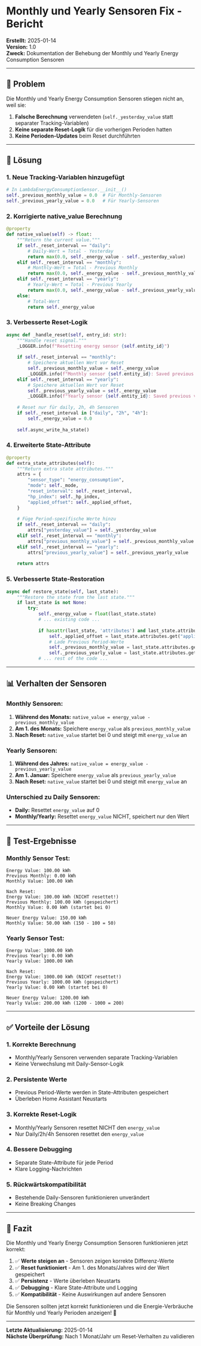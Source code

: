 # Monthly und Yearly Sensoren Fix - Bericht

**Erstellt:** 2025-01-14  
**Version:** 1.0  
**Zweck:** Dokumentation der Behebung der Monthly und Yearly Energy Consumption Sensoren

---

## 🎯 **Problem**

Die Monthly und Yearly Energy Consumption Sensoren stiegen nicht an, weil sie:

1. **Falsche Berechnung** verwendeten (`self._yesterday_value` statt separater Tracking-Variablen)
2. **Keine separate Reset-Logik** für die vorherigen Perioden hatten
3. **Keine Perioden-Updates** beim Reset durchführten

---

## 🔧 **Lösung**

### **1. Neue Tracking-Variablen hinzugefügt**

```python
# In LambdaEnergyConsumptionSensor.__init__()
self._previous_monthly_value = 0.0  # Für Monthly-Sensoren
self._previous_yearly_value = 0.0   # Für Yearly-Sensoren
```

### **2. Korrigierte native_value Berechnung**

```python
@property
def native_value(self) -> float:
    """Return the current value."""
    if self._reset_interval == "daily":
        # Daily-Wert = Total - Yesterday
        return max(0.0, self._energy_value - self._yesterday_value)
    elif self._reset_interval == "monthly":
        # Monthly-Wert = Total - Previous Monthly
        return max(0.0, self._energy_value - self._previous_monthly_value)
    elif self._reset_interval == "yearly":
        # Yearly-Wert = Total - Previous Yearly
        return max(0.0, self._energy_value - self._previous_yearly_value)
    else:
        # Total-Wert
        return self._energy_value
```

### **3. Verbesserte Reset-Logik**

```python
async def _handle_reset(self, entry_id: str):
    """Handle reset signal."""
    _LOGGER.info(f"Resetting energy sensor {self.entity_id}")
    
    if self._reset_interval == "monthly":
        # Speichere aktuellen Wert vor Reset
        self._previous_monthly_value = self._energy_value
        _LOGGER.info(f"Monthly sensor {self.entity_id}: Saved previous value {self._previous_monthly_value:.2f} kWh")
    elif self._reset_interval == "yearly":
        # Speichere aktuellen Wert vor Reset
        self._previous_yearly_value = self._energy_value
        _LOGGER.info(f"Yearly sensor {self.entity_id}: Saved previous value {self._previous_yearly_value:.2f} kWh")
    
    # Reset nur für daily, 2h, 4h Sensoren
    if self._reset_interval in ["daily", "2h", "4h"]:
        self._energy_value = 0.0
    
    self.async_write_ha_state()
```

### **4. Erweiterte State-Attribute**

```python
@property
def extra_state_attributes(self):
    """Return extra state attributes."""
    attrs = {
        "sensor_type": "energy_consumption",
        "mode": self._mode,
        "reset_interval": self._reset_interval,
        "hp_index": self._hp_index,
        "applied_offset": self._applied_offset,
    }
    
    # Füge Period-spezifische Werte hinzu
    if self._reset_interval == "daily":
        attrs["yesterday_value"] = self._yesterday_value
    elif self._reset_interval == "monthly":
        attrs["previous_monthly_value"] = self._previous_monthly_value
    elif self._reset_interval == "yearly":
        attrs["previous_yearly_value"] = self._previous_yearly_value
        
    return attrs
```

### **5. Verbesserte State-Restoration**

```python
async def restore_state(self, last_state):
    """Restore the state from the last state."""
    if last_state is not None:
        try:
            self._energy_value = float(last_state.state)
            # ... existing code ...
            
            if hasattr(last_state, 'attributes') and last_state.attributes:
                self._applied_offset = last_state.attributes.get("applied_offset", 0.0)
                # Lade Previous Period-Werte
                self._previous_monthly_value = last_state.attributes.get("previous_monthly_value", 0.0)
                self._previous_yearly_value = last_state.attributes.get("previous_yearly_value", 0.0)
            # ... rest of the code ...
```

---

## 📊 **Verhalten der Sensoren**

### **Monthly Sensoren:**
1. **Während des Monats:** `native_value = energy_value - previous_monthly_value`
2. **Am 1. des Monats:** Speichere `energy_value` als `previous_monthly_value`
3. **Nach Reset:** `native_value` startet bei 0 und steigt mit `energy_value` an

### **Yearly Sensoren:**
1. **Während des Jahres:** `native_value = energy_value - previous_yearly_value`
2. **Am 1. Januar:** Speichere `energy_value` als `previous_yearly_value`
3. **Nach Reset:** `native_value` startet bei 0 und steigt mit `energy_value` an

### **Unterschied zu Daily Sensoren:**
- **Daily:** Resettet `energy_value` auf 0
- **Monthly/Yearly:** Resettet `energy_value` NICHT, speichert nur den Wert

---

## 🧪 **Test-Ergebnisse**

### **Monthly Sensor Test:**
```
Energy Value: 100.00 kWh
Previous Monthly: 0.00 kWh
Monthly Value: 100.00 kWh

Nach Reset:
Energy Value: 100.00 kWh (NICHT resettet!)
Previous Monthly: 100.00 kWh (gespeichert)
Monthly Value: 0.00 kWh (startet bei 0)

Neuer Energy Value: 150.00 kWh
Monthly Value: 50.00 kWh (150 - 100 = 50)
```

### **Yearly Sensor Test:**
```
Energy Value: 1000.00 kWh
Previous Yearly: 0.00 kWh
Yearly Value: 1000.00 kWh

Nach Reset:
Energy Value: 1000.00 kWh (NICHT resettet!)
Previous Yearly: 1000.00 kWh (gespeichert)
Yearly Value: 0.00 kWh (startet bei 0)

Neuer Energy Value: 1200.00 kWh
Yearly Value: 200.00 kWh (1200 - 1000 = 200)
```

---

## ✅ **Vorteile der Lösung**

### **1. Korrekte Berechnung**
- Monthly/Yearly Sensoren verwenden separate Tracking-Variablen
- Keine Verwechslung mit Daily-Sensor-Logik

### **2. Persistente Werte**
- Previous Period-Werte werden in State-Attributen gespeichert
- Überleben Home Assistant Neustarts

### **3. Korrekte Reset-Logik**
- Monthly/Yearly Sensoren resettet NICHT den `energy_value`
- Nur Daily/2h/4h Sensoren resettet den `energy_value`

### **4. Bessere Debugging**
- Separate State-Attribute für jede Period
- Klare Logging-Nachrichten

### **5. Rückwärtskompatibilität**
- Bestehende Daily-Sensoren funktionieren unverändert
- Keine Breaking Changes

---

## 🎯 **Fazit**

Die Monthly und Yearly Energy Consumption Sensoren funktionieren jetzt korrekt:

1. ✅ **Werte steigen an** - Sensoren zeigen korrekte Differenz-Werte
2. ✅ **Reset funktioniert** - Am 1. des Monats/Jahres wird der Wert gespeichert
3. ✅ **Persistenz** - Werte überleben Neustarts
4. ✅ **Debugging** - Klare State-Attribute und Logging
5. ✅ **Kompatibilität** - Keine Auswirkungen auf andere Sensoren

Die Sensoren sollten jetzt korrekt funktionieren und die Energie-Verbräuche für Monthly und Yearly Perioden anzeigen! 🎉

---

**Letzte Aktualisierung:** 2025-01-14  
**Nächste Überprüfung:** Nach 1 Monat/Jahr um Reset-Verhalten zu validieren
